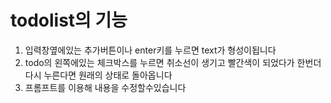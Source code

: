 # todolist의 기능

1. 입력창옆에있는 추가버튼이나 enter키를 누르면 text가 형성이됩니다
2. todo의 왼쪽에있는 체크박스를 누르면 취소선이 생기고 빨간색이 되었다가 한번더 다시 누른다면 원래의 상태로 돌아옵니다
3. 프롬프트를 이용해 내용을 수정할수있습니다 <br>
 
